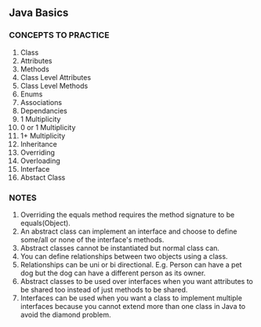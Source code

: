 ## Java Basics

### CONCEPTS TO PRACTICE

1. Class
2. Attributes
3. Methods
4. Class Level Attributes
5. Class Level Methods
6. Enums
7. Associations
8. Dependancies
9. 1 Multiplicity
10. 0 or 1 Multiplicity
11. 1+ Multiplicity
12. Inheritance
13. Overriding
14. Overloading
15. Interface
16. Abstact Class

### NOTES

1. Overriding the equals method requires the method signature to be equals(Object).
2. An abstract class can implement an interface and choose to define some/all or none of the interface's methods.
3. Abstract classes cannot be instantiated but normal class can.
4. You can define relationships between two objects using a class.
5. Relationships can be uni or bi directional. E.g. Person can have a pet dog but the dog can have a different person as its owner.
6. Abstract classes to be used over interfaces when you want attributes to be shared too instead of just methods to be shared.
7. Interfaces can be used when you want a class to implement multiple interfaces because you cannot extend more than one class in Java to avoid the diamond problem.
